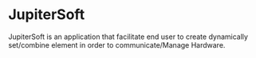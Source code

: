 # JupiterSoft
JupiterSoft is an application that facilitate end user to create dynamically set/combine element in order to communicate/Manage Hardware.
